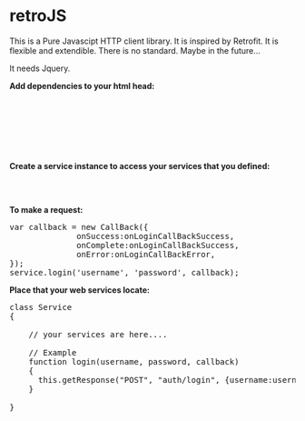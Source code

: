 # retroJS

This is a Pure Javascipt HTTP client library. It is inspired by Retrofit. It is flexible and extendible. There is no standard. Maybe in the future...

It needs Jquery.

<b>Add dependencies to your html head: </b>
<pre>
<script src="https://ajax.googleapis.com/ajax/libs/jquery/3.2.1/jquery.min.js"></script>
<script type="text/javascript" src="callback.js"></script>
<script type="text/javascript" src="service.js"></script>
</pre>

<b>Create a service instance to access your services that you defined: </b>

<pre>
<script>
   var service = new Service("your web service url");
</script>
</pre>

<b>To make a request: </b>

<pre>var callback = new CallBack({
              onSuccess:onLoginCallBackSuccess,
              onComplete:onLoginCallBackSuccess,
              onError:onLoginCallBackError,
});
service.login('username', 'password', callback);
</pre>

<b>Place that your web services locate: </b>
<pre>
class Service
{

    // your services are here....
    
    // Example
    function login(username, password, callback)
    {
      this.getResponse("POST", "auth/login", {username:username, password:password}, callback, true) // true : async service
    }

}
</pre>

